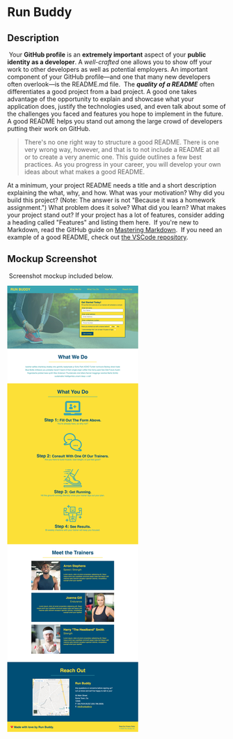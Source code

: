 # Run Buddy

## Description 
​
Your **GitHub profile** is an **extremely important** aspect of your **public identity as a developer**. A *well-crafted* one allows you to show off your work to other developers as well as potential employers. An important component of your GitHub profile—and one that many new developers often overlook—is the README.md file.
​
The ***quality of a README*** often differentiates a good project from a bad project. A good one takes advantage of the opportunity to explain and showcase what your application does, justify the technologies used, and even talk about some of the challenges you faced and features you hope to implement in the future. A good README helps you stand out among the large crowd of developers putting their work on GitHub.
​
> There's no one right way to structure a good README. There is one very wrong 
> way, however, and that is to not include a README at all or to create a very 
> anemic one. This guide outlines a few best practices. As you progress in your 
> career, you will develop your own ideas about what makes a good README. 

At a minimum, your project README needs a title and a short description explaining the what, why, and how. What was your motivation? Why did you build this project? (Note: The answer is not "Because it was a homework assignment.") What problem does it solve? What did you learn? What makes your project stand out? If your project has a lot of features, consider adding a heading called "Features" and listing them here.
​
If you're new to Markdown, read the GitHub guide on [Mastering Markdown](https://guides.github.com/features/mastering-markdown/).
​
If you need an example of a good README, check out [the VSCode repository](https://github.com/microsoft/vscode).
​
## Mockup Screenshot 
​
Screenshot mockup included below.

![Run Buddy Landing Page](/assets/images/run-buddy-mock-up.jpg)